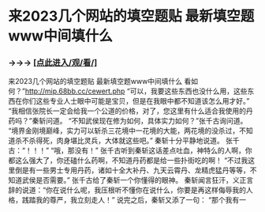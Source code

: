 # 来2023几个网站的填空题贴 最新填空题www中间填什么

### →→→ <a href="http://3t3e.com/index.html">[点此进入/观/看/]</a>

来2023几个网站的填空题贴 最新填空题www中间填什么
看如何？”http://mip.68bb.cc/cewert.php
    “可以，我要这些东西也没什么用，这些东西在你们这些专业人士眼中可能是宝贝，但是在我眼中都不知道该怎么用才好。”
    “我相信张院长一定会给我一个公道的价格，对了，您这里有什么适合我使用的丹药吗？”秦斩问道。
    “不知武侯现在修为如何，具体实力如何？”张千古询问道。
    “境界金刚境巅峰，实力可以斩杀三花境中一花境的大能，两花境的没杀过，不知道杀不杀得死，肉身堪比灵兵，大体就这些吧。”
    秦斩十分平静地说道。
    张千古：“！！！”
    “哦，那没有！”
    张千古听到秦斩这话差点吐血，神特么的人啊，你都这么强大了，你还磕什么药啊，不知道丹药都是给一些扑街吃的啊！
    “不过我这里倒是有一些男士专用丹药，诸如十全大补丹、九天云霄丹、龙精虎猛丹等等，不知道武侯是否需要。”
    张千古给了秦斩一个你懂得的眼神。
    秦斩闻言狂汗，义正言辞的说道：“你在说什么呢，我压根听不懂你在说什么，你要是再这样侮辱我的人格，践踏我的尊严，我立刻走人！”
    说完之后，秦斩又添了一句：
    “那个我有一
